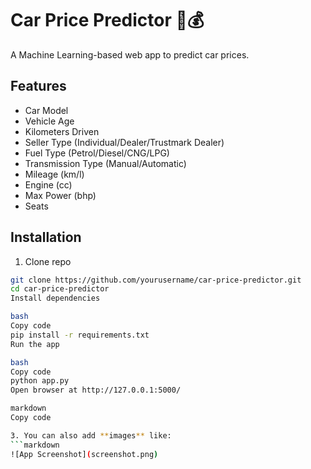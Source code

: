 # Car Price Predictor 🚗💰
A Machine Learning-based web app to predict car prices.

## Features
- Car Model
- Vehicle Age
- Kilometers Driven
- Seller Type (Individual/Dealer/Trustmark Dealer)
- Fuel Type (Petrol/Diesel/CNG/LPG)
- Transmission Type (Manual/Automatic)
- Mileage (km/l)
- Engine (cc)
- Max Power (bhp)
- Seats

## Installation
1. Clone repo
```bash
git clone https://github.com/yourusername/car-price-predictor.git
cd car-price-predictor
Install dependencies

bash
Copy code
pip install -r requirements.txt
Run the app

bash
Copy code
python app.py
Open browser at http://127.0.0.1:5000/

markdown
Copy code

3. You can also add **images** like:  
```markdown
![App Screenshot](screenshot.png)
